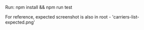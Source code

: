 Run: npm install && npm run test

For reference, expected screenshot is also in root - 'carriers-list-expected.png'
